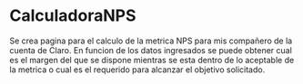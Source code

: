 # CalculadoraNPS

Se crea pagina para el calculo de la metrica NPS para mis compañero de la cuenta de Claro.
En funcion de los datos ingresados se puede obtener cual es el margen del que se dispone mientras se esta dentro de lo aceptable de la metrica o cual es el requerido para alcanzar el objetivo solicitado.
